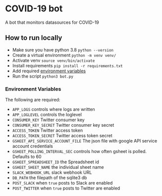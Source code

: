 # COVID-19 bot
A bot that monitors datasources for COVID-19


## How to run locally
*  Make sure you have python 3.8 `python --version`
* Create a virtual environment `python -m venv venv/`
* Activate venv `source venv/bin/activate`
* Install requirements `pip install -r requirements.txt`
* Add required [environment variables](#env-variables)
* Run the script `python3 bot.py`


### Environment Variables
The following are required:
* `APP_LOGS` controls where logs are written
* `APP_LOGLEVEL` controls the loglevel
* `CONSUMER_KEY` Twitter consumer key
* `CONSUMER_KEY_SECRET` Twitter consumer key secret
* `ACCESS_TOKEN` Twitter access token
* `ACCESS_TOKEN_SECRET` Twitter access token secret
* `GSHEET_API_SERVICE_ACCOUNT_FILE` The json file with google API service account credentials
* `GSHEET_POLLING_INTERVAL_SEC` controls how often gsheet is polled. Defaults to 60
* `GSHEET_SPREADSHEET_ID` the Spreadsheet id
* `GSHEET_SHEET_NAME` the individual sheet name
* `SLACK_WEBHOOK_URL` slack webhook URL
* `DB_PATH` the filepath of the sqlite3 db
* `POST_SLACK` when `true` posts to Slack are enabled 
* `POST_TWITTER` when `true` posts to Twitter are enabled 
